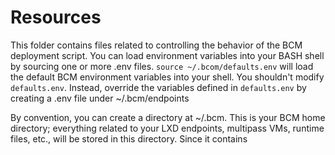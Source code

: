 # Resources

This folder contains files related to controlling the behavior of the BCM deployment script. You can load environment variables into your BASH shell by sourcing one or more .env files. `source ~/.bcom/defaults.env` will load the default BCM environment variables into your shell. You shouldn't modify `defaults.env`.  Instead, override the variables defined in `defaults.env` by creating a .env file under ~/.bcm/endpoints

By convention, you can create a directory at ~/.bcm. This is your BCM home directory; everything related to your LXD endpoints, multipass VMs, runtime files, etc., will be stored in this directory. Since it contains 